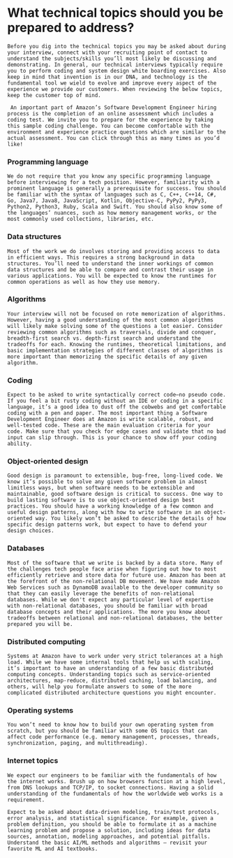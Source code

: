 # What technical topics should you be prepared to address?
    
    Before you dig into the technical topics you may be asked about during your interview, connect with your recruiting point of contact to understand the subjects/skills you’ll most likely be discussing and demonstrating. In general, our technical interviews typically require you to perform coding and system design white boarding exercises. Also keep in mind that invention is in our DNA, and technology is the fundamental tool we wield to evolve and improve every aspect of the experience we provide our customers. When reviewing the below topics, keep the customer top of mind.

     An important part of Amazon’s Software Development Engineer hiring process is the completion of an online assessment which includes a coding test. We invite you to prepare for the experience by taking this sample coding challenge. You can become comfortable with the environment and experience practice questions which are similar to the actual assessment. You can click through this as many times as you’d like!
    
### Programming language
    We do not require that you know any specific programming language before interviewing for a tech position. However, familiarity with a prominent language is generally a prerequisite for success. You should be familiar with the syntax of languages such as C, C++, C++14, C#, Go, Java7, Java8, JavaScript, Kotlin, Objective-C, PyPy2, PyPy3, Python2, Python3, Ruby, Scala and Swift. You should also know some of the languages’ nuances, such as how memory management works, or the most commonly used collections, libraries, etc.

### Data structures
    Most of the work we do involves storing and providing access to data in efficient ways. This requires a strong background in data structures. You’ll need to understand the inner workings of common data structures and be able to compare and contrast their usage in various applications. You will be expected to know the runtimes for common operations as well as how they use memory.

### Algorithms
    Your interview will not be focused on rote memorization of algorithms. However, having a good understanding of the most common algorithms will likely make solving some of the questions a lot easier. Consider reviewing common algorithms such as traversals, divide and conquer, breadth-first search vs. depth-first search and understand the tradeoffs for each. Knowing the runtimes, theoretical limitations, and basic implementation strategies of different classes of algorithms is more important than memorizing the specific details of any given algorithm.

### Coding
    Expect to be asked to write syntactically correct code—no pseudo code. If you feel a bit rusty coding without an IDE or coding in a specific language, it’s a good idea to dust off the cobwebs and get comfortable coding with a pen and paper. The most important thing a Software Development Engineer does at Amazon is write scalable, robust, and well-tested code. These are the main evaluation criteria for your code. Make sure that you check for edge cases and validate that no bad input can slip through. This is your chance to show off your coding ability.

### Object-oriented design
    Good design is paramount to extensible, bug-free, long-lived code. We know it’s possible to solve any given software problem in almost limitless ways, but when software needs to be extensible and maintainable, good software design is critical to success. One way to build lasting software is to use object-oriented design best practices. You should have a working knowledge of a few common and useful design patterns, along with how to write software in an object-oriented way. You likely won’t be asked to describe the details of how specific design patterns work, but expect to have to defend your design choices.

### Databases
    Most of the software that we write is backed by a data store. Many of the challenges tech people face arise when figuring out how to most efficiently retrieve and store data for future use. Amazon has been at the forefront of the non-relational DB movement. We have made Amazon Web Services such as DynamoDB available to the developer community so that they can easily leverage the benefits of non-relational databases. While we don't expect any particular level of expertise with non-relational databases, you should be familiar with broad database concepts and their applications. The more you know about tradeoffs between relational and non-relational databases, the better prepared you will be.


### Distributed computing
    Systems at Amazon have to work under very strict tolerances at a high load. While we have some internal tools that help us with scaling, it’s important to have an understanding of a few basic distributed computing concepts. Understanding topics such as service-oriented architectures, map-reduce, distributed caching, load balancing, and others, will help you formulate answers to some of the more complicated distributed architecture questions you might encounter.

### Operating systems
    You won’t need to know how to build your own operating system from scratch, but you should be familiar with some OS topics that can affect code performance (e.g. memory management, processes, threads, synchronization, paging, and multithreading).

### Internet topics
    We expect our engineers to be familiar with the fundamentals of how the internet works. Brush up on how browsers function at a high level, from DNS lookups and TCP/IP, to socket connections. Having a solid understanding of the fundamentals of how the worldwide web works is a requirement.

    Expect to be asked about data-driven modeling, train/test protocols, error analysis, and statistical significance. For example, given a problem definition, you should be able to formulate it as a machine learning problem and propose a solution, including ideas for data sources, annotation, modeling approaches, and potential pitfalls. Understand the basic AI/ML methods and algorithms – revisit your favorite ML and AI textbooks.